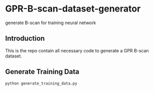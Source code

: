 # GPR-B-scan-dataset-generator
generate B-scan for training neural network

## Introduction
This is the repo contain all necessary code to generate a GPR B-scan dataset.

## Generate Training Data

    python generate_training_data.py
